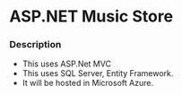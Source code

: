 <h1>ASP.NET Music Store</h1>

<h3>Description</h3>
<ul>
<li>This uses ASP.Net MVC</li>
<li>This uses SQL Server, Entity Framework.</li>
<li>It will be hosted in Microsoft Azure.</li>
</ul>